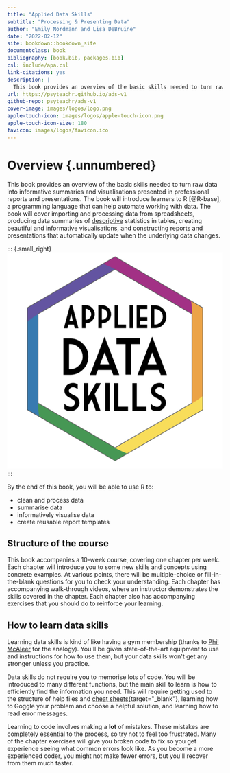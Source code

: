 ```yaml
---
title: "Applied Data Skills"
subtitle: "Processing & Presenting Data"
author: "Emily Nordmann and Lisa DeBruine"
date: "2022-02-12"
site: bookdown::bookdown_site
documentclass: book
bibliography: [book.bib, packages.bib]
csl: include/apa.csl
link-citations: yes
description: |
  This book provides an overview of the basic skills needed to turn raw data into informative summaries and visualisations presented in professional reports and presentations. The book will introduce learners to R, a programming language that can help automate working with data. The book will cover importing and processing data from spreadsheets, producing data summaries of descriptive statistics in tables, creating beautiful and informative visualisations, and constructing reports and presentations that automatically update when the underlying data changes.
url: https://psyteachr.github.io/ads-v1
github-repo: psyteachr/ads-v1
cover-image: images/logos/logo.png
apple-touch-icon: images/logos/apple-touch-icon.png
apple-touch-icon-size: 180
favicon: images/logos/favicon.ico
---
```




# Overview {.unnumbered}

This book provides an overview of the basic skills needed to turn raw data into informative summaries and visualisations presented in professional reports and presentations. The book will introduce learners to R [@R-base], a programming language that can help automate working with data. The book will cover importing and processing data from spreadsheets, producing data summaries of <a class='glossary' target='_blank' title='Statistics that describe an aspect of data (e.g., mean, median, mode, variance, range)' href='https://psyteachr.github.io/glossary/d#descriptive'>descriptive</a> statistics in tables, creating beautiful and informative visualisations, and constructing reports and presentations that automatically update when the underlying data changes.

::: {.small_right}
<img src="images/logos/logo.png" alt="ADS Hex Logo"/>
:::

By the end of this book, you will be able to use R to:

-   clean and process data
-   summarise data
-   informatively visualise data
-   create reusable report templates

## Structure of the course

This book accompanies a 10-week course, covering one chapter per week. Each chapter will introduce you to some new skills and concepts using concrete examples. At various points, there will be multiple-choice or fill-in-the-blank questions for you to check your understanding. Each chapter has accompanying walk-through videos, where an instructor demonstrates the skills covered in the chapter. Each chapter also has accompanying exercises that you should do to reinforce your learning.

## How to learn data skills

<!--
::: {.small_right}
<img src="images/memes/gym_sleep.jpg" alt="top text: Me: gonna get to the gym early today, set myself on a regimen, get gains. Also me:; Photo: Man sleeping on gym equipment"/>
:::
-->

Learning data skills is kind of like having a gym membership (thanks to [Phil McAleer](https://twitter.com/McAleerP) for the analogy). You'll be given state-of-the-art equipment to use and instructions for how to use them, but your data skills won't get any stronger unless you practice.

<!--
::: {.small_left}
<img src="images/memes/forgetting.jpg" alt="top text: Not sure if I have a bad memory; photo: Fry from Futurama squinting; bottom text: Or a bad memory"/>
:::
-->

Data skills do not require you to memorise lots of code. You will be introduced to many different functions, but the main skill to learn is how to efficiently find the information you need. This will require getting used to the structure of help files and [cheat sheets](https://www.rstudio.com/resources/cheatsheets/){target="_blank"}, learning how to Goggle your problem and choose a helpful solution, and learning how to read error messages.

<!--
::: {.small_right}
<img src="images/memes/typos.jpg" alt="Morpehus from The Matrix; top text: What if I told you; bottom text: Typos are accidents nd accidents happon"/>
:::
-->

Learning to code involves making a **lot** of mistakes. These mistakes are completely essential to the process, so try not to feel too frustrated. Many of the chapter exercises will give you broken code to fix so you get experience seeing what common errors look like. As you become a more experienced coder, you might not make fewer errors, but you'll recover from them much faster.
